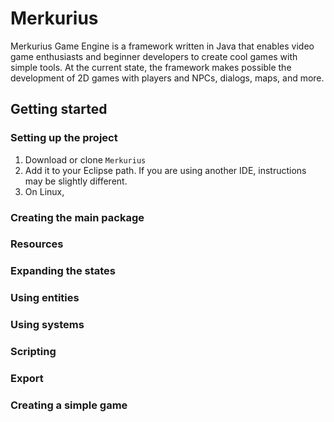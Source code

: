 Merkurius
=========

Merkurius Game Engine is a framework written in Java that enables video game enthusiasts and beginner developers to create cool games with simple tools. At the current state, the framework makes possible the development of 2D games with players and NPCs, dialogs, maps, and more.


Getting started
---------------

### Setting up the project
  1. Download or clone `Merkurius`
  2. Add it to your Eclipse path. If you are using another IDE, instructions may be slightly different.
  3. On Linux, 


### Creating the main package

### Resources

### Expanding the states

### Using entities

### Using systems

### Scripting

### Export

### Creating a simple game
